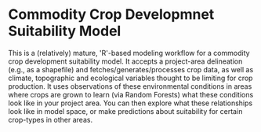 # Commodity Crop Developmnet Suitability Model
This is a (relatively) mature, 'R'-based modeling workflow for a commodity crop development suitability model.  It accepts a project-area delineation (e.g., as a shapefile) and fetches/generates/processes crop data, as well as climate, topographic and ecological variables thought to be limiting for crop production.  It uses observations of these environmental conditions in areas where crops are grown to learn (via Random Forests) what these conditions look like in your project area.  You can then explore what these relationships look like in model space, or make predictions about suitability for certain crop-types in other areas.
